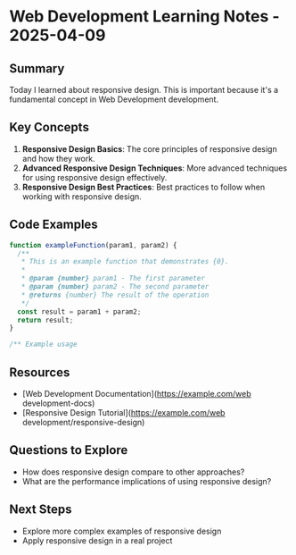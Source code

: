 # Web Development Learning Notes - 2025-04-09

## Summary

Today I learned about responsive design. This is important because it's a fundamental concept in Web Development development.

## Key Concepts

1. **Responsive Design Basics**: The core principles of responsive design and how they work.
2. **Advanced Responsive Design Techniques**: More advanced techniques for using responsive design effectively.
3. **Responsive Design Best Practices**: Best practices to follow when working with responsive design.

## Code Examples

```javascript
function exampleFunction(param1, param2) {
  /**
   * This is an example function that demonstrates {0}.
   *
   * @param {number} param1 - The first parameter
   * @param {number} param2 - The second parameter
   * @returns {number} The result of the operation
   */
  const result = param1 + param2;
  return result;
}

/** Example usage

```

## Resources

- [Web Development Documentation](https://example.com/web development-docs)
- [Responsive Design Tutorial](https://example.com/web development/responsive-design)

## Questions to Explore

- How does responsive design compare to other approaches?
- What are the performance implications of using responsive design?

## Next Steps

- Explore more complex examples of responsive design
- Apply responsive design in a real project
